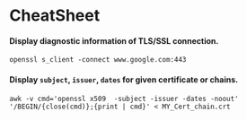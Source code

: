 # CheatSheet

#### Display diagnostic information of TLS/SSL connection.

`openssl s_client -connect www.google.com:443`

#### Display `subject`, `issuer`, `dates` for given certificate or chains.

`awk -v cmd='openssl x509  -subject -issuer -dates -noout' '/BEGIN/{close(cmd)};{print | cmd}' < MY_Cert_chain.crt`

